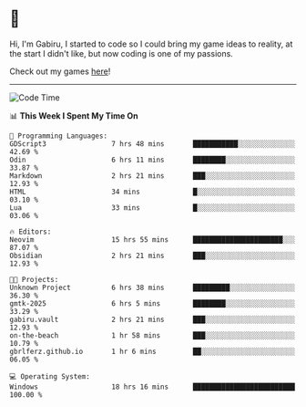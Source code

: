 # 🐀

Hi, I'm Gabiru, I started to code so I could bring my game ideas to reality, at the start I didn't like, but now coding is one of my passions.

Check out my games [here](https://gabiru.art/projetos/)!

---

<!--START_SECTION:waka-->
![Code Time](http://img.shields.io/badge/Code%20Time-551%20hrs%204%20mins-blue)

📊 **This Week I Spent My Time On** 

```text
💬 Programming Languages: 
GDScript3                7 hrs 48 mins       ███████████░░░░░░░░░░░░░░   42.69 % 
Odin                     6 hrs 11 mins       ████████░░░░░░░░░░░░░░░░░   33.87 % 
Markdown                 2 hrs 21 mins       ███░░░░░░░░░░░░░░░░░░░░░░   12.93 % 
HTML                     34 mins             █░░░░░░░░░░░░░░░░░░░░░░░░   03.10 % 
Lua                      33 mins             █░░░░░░░░░░░░░░░░░░░░░░░░   03.06 % 

🔥 Editors: 
Neovim                   15 hrs 55 mins      ██████████████████████░░░   87.07 % 
Obsidian                 2 hrs 21 mins       ███░░░░░░░░░░░░░░░░░░░░░░   12.93 % 

🐱‍💻 Projects: 
Unknown Project          6 hrs 38 mins       █████████░░░░░░░░░░░░░░░░   36.30 % 
gmtk-2025                6 hrs 5 mins        ████████░░░░░░░░░░░░░░░░░   33.29 % 
gabiru.vault             2 hrs 21 mins       ███░░░░░░░░░░░░░░░░░░░░░░   12.93 % 
on-the-beach             1 hr 58 mins        ███░░░░░░░░░░░░░░░░░░░░░░   10.79 % 
gbrlferz.github.io       1 hr 6 mins         ██░░░░░░░░░░░░░░░░░░░░░░░   06.05 % 

💻 Operating System: 
Windows                  18 hrs 16 mins      █████████████████████████   100.00 % 
```


<!--END_SECTION:waka-->
